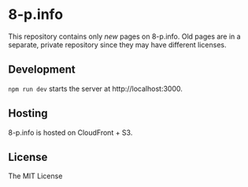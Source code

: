 # 8-p.info

This repository contains only *new* pages on 8-p.info. Old pages are in
a separate, private repository since they may have different licenses.

## Development

`npm run dev` starts the server at http://localhost:3000.

## Hosting

8-p.info is hosted on CloudFront + S3.

## License

The MIT License
